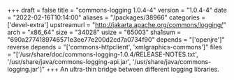 +++
draft = false
title = "commons-logging 1.0.4-4"
version = "1.0.4-4"
date = "2022-02-16T10:14:00"
aliases = "/packages/38966"
categories = ['devel-extra']
upstreamurl = "http://jakarta.apache.org/commons/logging/"
arch = "x86_64"
size = "34028"
usize = "65003"
sha1sum = "690a2774189746571e3ee77e200d2cd7a0734f90"
depends = "['openjre']"
reverse depends = "['commons-httpclient', 'xmlgraphics-commons']"
files = "['/usr/share/doc/commons-logging-1.0.4/RELEASE-NOTES.txt', '/usr/share/java/commons-logging-api.jar', '/usr/share/java/commons-logging.jar']"
+++
An ultra-thin bridge between different logging libraries.